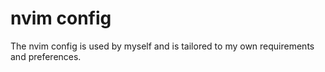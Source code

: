 # nvim config

The nvim config is used by myself and is tailored to my own requirements and preferences.
